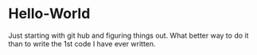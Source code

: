 # Hello-World
Just starting with git hub and figuring things out. What better way to do it than to write the 1st code I have ever written.
